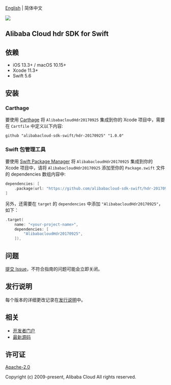 [English](README.md) | 简体中文

![](https://aliyunsdk-pages.alicdn.com/icons/AlibabaCloud.svg)

## Alibaba Cloud hdr SDK for Swift

## 依赖

- iOS 13.3+ / macOS 10.15+
- Xcode 11.3+
- Swift 5.6

## 安装

### Carthage

要使用 [Carthage](https://github.com/Carthage/Carthage) 将 `AlibabacloudHdr20170925` 集成到你的 Xcode 项目中，需要在 `Cartfile` 中定义以下内容:

```ogdl
github "alibabacloud-sdk-swift/hdr-20170925" "1.0.0"
```

### Swift 包管理工具

要使用 [Swift Package Manager](https://swift.org/package-manager/) 将 `AlibabacloudHdr20170925` 集成到你的 Xcode 项目中，请将 `AlibabacloudHdr20170925` 添加至你的 `Package.swift` 文件的 dependencies 数组内容中:

```swift
dependencies: [
    .package(url: "https://github.com/alibabacloud-sdk-swift/hdr-20170925.git", from: "1.0.0")
]
```

另外，还需要在 `target` 的 `dependencies` 中添加 `"AlibabacloudHdr20170925"`，如下：

```swift
.target(
    name: "<your-project-name>",
    dependencies: [
        "AlibabacloudHdr20170925",
    ]),
```

## 问题

[提交 Issue](https://github.com/alibabacloud-sdk-swift/hdr-20170925/issues/new)，不符合指南的问题可能会立即关闭。

## 发行说明

每个版本的详细更改记录在[发行说明](./ChangeLog.txt)中。

## 相关

* [开发者门户](https://next.api.aliyun.com/home)
* [最新源码](https://github.com/alibabacloud-sdk-swift/hdr-20170925)

## 许可证

[Apache-2.0](http://www.apache.org/licenses/LICENSE-2.0)

Copyright (c) 2009-present, Alibaba Cloud All rights reserved.

